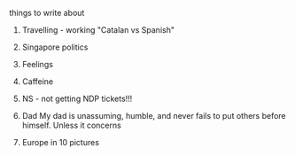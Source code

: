 things to write about 

1. Travelling - working "Catalan vs Spanish"

2. Singapore politics

3. Feelings

4. Caffeine

5. NS - not getting NDP tickets!!!

6. Dad 
	My dad is unassuming, humble, and never fails to put others before himself. Unless it concerns 

7. Europe in 10 pictures